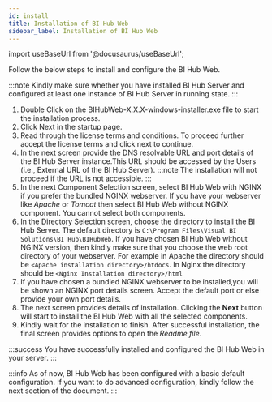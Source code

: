 ```yaml
---
id: install
title: Installation of BI Hub Web
sidebar_label: Installation of BI Hub Web
---
```


import useBaseUrl from '@docusaurus/useBaseUrl';

Follow the below steps to install and configure the BI Hub Web.

:::note
Kindly make sure whether you have installed BI Hub Server and configured at least one instance of BI Hub Server in running state.
:::

1. Double Click on the BIHubWeb-X.X.X-windows-installer.exe file to start the installation process.
1. Click Next in the startup page.
1. Read through the license terms and conditions. To proceed further accept the license terms and click next to continue.
1. In the next screen provide the DNS resolvable URL and port details of the BI Hub Server instance.This URL should be accessed by the Users (i.e., External URL of the BI Hub Server).
:::note
The installation will not proceed if the URL is not accessible.
:::
1. In the next Component Selection screen, select BI Hub Web with NGINX if you prefer the bundled NGINX webserver. If you have your webserver like *Apache* or *Tomcat* then select BI Hub Web without NGINX component. You cannot select both components.
1. In the Directory Selection screen, choose the directory to install the BI Hub Server. The default directory is `C:\Program Files\Visual BI Solutions\BI Hub\BIHubWeb`. If you have chosen BI Hub Web without NGINX version, then kindly make sure that you choose the web root directory of your webserver. For example in Apache the directory should be `<Apache installation directory>/htdocs`. In Nginx the directory should be `<Nginx Installation directory>/html`
1. If you have chosen a bundled NGINX webserver to be installed,you will be shown an NGINX port details screen. Accept the default port or else provide your own port details.
1. The next screen provides details of installation. Clicking the **Next** button will start to install the BI Hub Web with all the selected components.
1. Kindly wait for the installation to finish. After successful installation, the final screen provides options to open the *Readme file*.

:::success
You have successfully installed and configured the BI Hub Web in your server.
:::

:::info
As of now, BI Hub Web has been configured with a basic default configuration. If you want to do advanced configuration, kindly follow the next section of the document.
:::